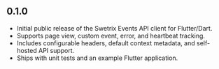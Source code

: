## 0.1.0

- Initial public release of the Swetrix Events API client for Flutter/Dart.
- Supports page view, custom event, error, and heartbeat tracking.
- Includes configurable headers, default context metadata, and self-hosted API support.
- Ships with unit tests and an example Flutter application.
